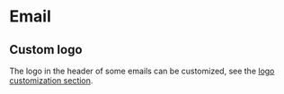 # Email

## Custom logo

The logo in the header of some emails can be customized, see the [logo customization section](../../../customization/branded_page_and_email_header.md).
